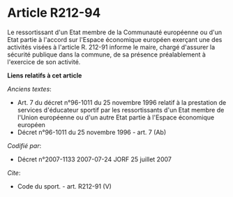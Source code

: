 # Article R212-94

Le ressortissant d'un Etat membre de la Communauté européenne ou d'un Etat partie à l'accord sur l'Espace économique européen
exerçant une des activités visées à l'article R. 212-91 informe le maire, chargé d'assurer la sécurité publique dans la
commune, de sa présence préalablement à l'exercice de son activité.

**Liens relatifs à cet article**

_Anciens textes_:

  - Art. 7 du décret n°96-1011 du 25 novembre 1996 relatif à la prestation de services d'éducateur sportif par les ressortissants d'un Etat membre de l'Union européenne ou d'un autre Etat partie à l'Espace économique européen
  - Décret n°96-1011 du 25 novembre 1996 - art. 7 (Ab)

_Codifié par_:

  - Décret n°2007-1133 2007-07-24 JORF 25 juillet 2007

_Cite_:

  - Code du sport. - art. R212-91 (V)
